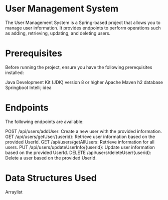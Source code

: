# User Management System
The User Management System is a Spring-based project that allows you to manage user information. It provides endpoints to perform operations such as adding, retrieving, updating, and deleting users.

# Prerequisites
Before running the project, ensure you have the following prerequisites installed:

Java Development Kit (JDK) version 8 or higher
Apache Maven
h2 database
Springboot
Intellij idea

# Endpoints
The following endpoints are available:

POST /api/users/addUser: Create a new user with the provided information.
GET /api/users/getUser/{userid}: Retrieve user information based on the provided UserId.
GET /api/users/getAllUsers: Retrieve information for all users.
PUT /api/users/updateUserInfo/{userid}: Update user information based on the provided UserId.
DELETE /api/users/deleteUser/{userid}: Delete a user based on the provided UserId.

# Data Structures Used
Arraylist
